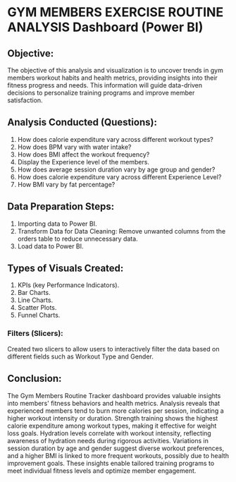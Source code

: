 # GYM MEMBERS EXERCISE ROUTINE ANALYSIS Dashboard (Power BI)

## Objective:
The objective of this analysis and visualization is to uncover trends in gym members workout habits and health metrics, providing insights into their fitness progress and needs. This information will guide data-driven decisions to personalize training programs and improve member satisfaction.

## Analysis Conducted (Questions):
1. How does calorie expenditure vary across different workout types?
2. How does BPM vary with water intake?
3. How does BMI affect the workout frequency?
4. Display the Experience level of the members.
5. How does average session duration vary by age group and gender?
6. How does calorie expenditure vary across different Experience Level? 
7. How BMI vary by fat percentage? 

## Data Preparation Steps:
1. Importing data to Power BI.
2. Transform Data for Data Cleaning:
Remove unwanted columns from the orders table to reduce unnecessary data.
3. Load data to Power BI.

## Types of Visuals Created:
1. KPIs (key Performance Indicators).
2. Bar Charts.
3. Line Charts.
4. Scatter Plots.
5. Funnel Charts.

### Filters (Slicers):
Created two slicers to allow users to interactively filter the data based on different fields such as Workout Type and Gender.

## Conclusion:
The Gym Members Routine Tracker dashboard provides valuable insights into members' fitness behaviors and health metrics. Analysis reveals that experienced members tend to burn more calories per session, indicating a higher workout intensity or duration. 
Strength training shows the highest calorie expenditure among workout types, making it effective for weight loss goals. Hydration levels correlate with workout intensity, reflecting awareness of hydration needs during rigorous activities. 
Variations in session duration by age and gender suggest diverse workout preferences, and a higher BMI is linked to more frequent workouts, possibly due to health improvement goals. 
These insights enable tailored training programs to meet individual fitness levels and optimize member engagement.

